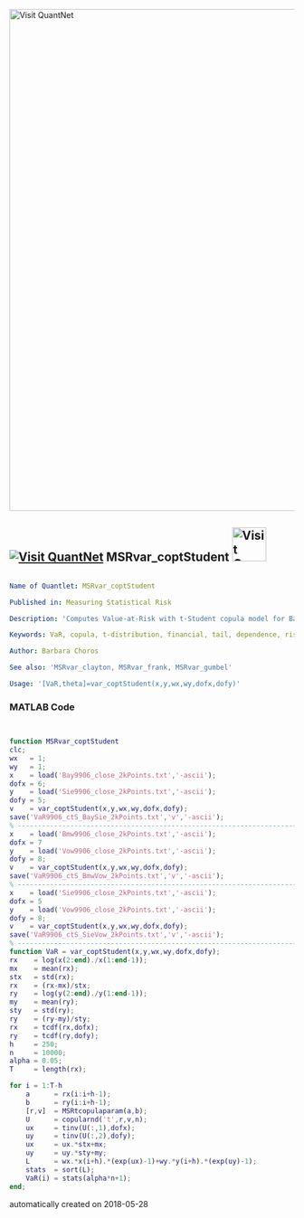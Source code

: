[<img src="https://github.com/QuantLet/Styleguide-and-FAQ/blob/master/pictures/banner.png" width="888" alt="Visit QuantNet">](http://quantlet.de/)

## [<img src="https://github.com/QuantLet/Styleguide-and-FAQ/blob/master/pictures/qloqo.png" alt="Visit QuantNet">](http://quantlet.de/) **MSRvar_coptStudent** [<img src="https://github.com/QuantLet/Styleguide-and-FAQ/blob/master/pictures/QN2.png" width="60" alt="Visit QuantNet 2.0">](http://quantlet.de/)

```yaml

Name of Quantlet: MSRvar_coptStudent

Published in: Measuring Statistical Risk

Description: 'Computes Value-at-Risk with t-Student copula model for Bayer and Siemens data (1999 - 2006).'

Keywords: VaR, copula, t-distribution, financial, tail, dependence, risk

Author: Barbara Choros

See also: 'MSRvar_clayton, MSRvar_frank, MSRvar_gumbel'

Usage: '[VaR,theta]=var_coptStudent(x,y,wx,wy,dofx,dofy)'
```

### MATLAB Code
```matlab


function MSRvar_coptStudent
clc;
wx   = 1;
wy   = 1;
x    = load('Bay9906_close_2kPoints.txt','-ascii');
dofx = 6;
y    = load('Sie9906_close_2kPoints.txt','-ascii');
dofy = 5;
v    = var_coptStudent(x,y,wx,wy,dofx,dofy);
save('VaR9906_ctS_BaySie_2kPoints.txt','v','-ascii');
% --------------------------------------------------------------------- 
x    = load('Bmw9906_close_2kPoints.txt','-ascii');
dofx = 7
y    = load('Vow9906_close_2kPoints.txt','-ascii');
dofy = 8;
v    = var_coptStudent(x,y,wx,wy,dofx,dofy);
save('VaR9906_ctS_BmwVow_2kPoints.txt','v','-ascii');
% ---------------------------------------------------------------------
x    = load('Sie9906_close_2kPoints.txt','-ascii');
dofx = 5
y    = load('Vow9906_close_2kPoints.txt','-ascii');
dofy = 8;
v    = var_coptStudent(x,y,wx,wy,dofx,dofy);
save('VaR9906_ctS_SieVow_2kPoints.txt','v','-ascii');
% ---------------------------------------------------------------------
function VaR = var_coptStudent(x,y,wx,wy,dofx,dofy);
rx    = log(x(2:end)./x(1:end-1));
mx    = mean(rx);
stx   = std(rx);
rx    = (rx-mx)/stx;
ry    = log(y(2:end)./y(1:end-1));
my    = mean(ry);
sty   = std(ry);
ry    = (ry-my)/sty;
rx    = tcdf(rx,dofx);
ry    = tcdf(ry,dofy);
h     = 250;
n     = 10000;
alpha = 0.05;
T     = length(rx);

for i = 1:T-h
    a      = rx(i:i+h-1);
    b      = ry(i:i+h-1);
    [r,v]  = MSRtcopulaparam(a,b);
    U      = copularnd('t',r,v,n);
    ux     = tinv(U(:,1),dofx);
    uy     = tinv(U(:,2),dofy);
    ux     = ux.*stx+mx;
    uy     = uy.*sty+my;
    L      = wx.*x(i+h).*(exp(ux)-1)+wy.*y(i+h).*(exp(uy)-1);  
    stats  = sort(L);
    VaR(i) = stats(alpha*n+1);
end;
```

automatically created on 2018-05-28